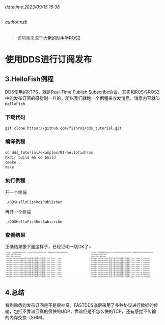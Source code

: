 ###### datetime:2023/09/15 16:38

###### author:nzb

> 该项目来源于[大佬的动手学ROS2](https://fishros.com/d2lros2)

# 使用DDS进行订阅发布

## 3.HelloFish例程

DDS使用的RTPS，就是Real-Time Publish Subscribe协议，其实和ROS与ROS2中的发布订阅的感觉时一样的，所以我们就跑一个例程来收发消息，消息内容就叫`HelloFish`

### 下载代码

```
git clone https://github.com/fishros/dds_tutorial.git
```

### 编译例程

```
cd dds_tutorial/examples/01-hellofishros
mkdir build && cd build
cmake .. 
make
```

### 执行例程

开一个终端

```
./DDSHelloFishRosPublisher  
```

再开一个终端

```
./DDSHelloFishRosSubscribe
```

### 查看结果

正确结果像下面这样子，已经证明一切OK了~
![DDS发布订阅测试](imgs/69d6079ecd16442cb3c6824b742ae705.png)

## 4.总结

看到熟悉的发布订阅是不是很神奇，FASTDDS底层采用了多种协议进行数据的传输，包括不靠谱但真的很快的UDP，靠谱但是不怎么快的TCP，还有感觉不传输的内存交换（SHM)。

